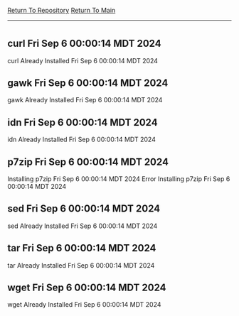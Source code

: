 [Return To Repository](https://github.com/DigitalWarrior/piholeparser/)
[Return To Main](https://github.com/DigitalWarrior/piholeparser/blob/master/RecentRunLogs/Mainlog.md)
____________________________________
# 
## curl Fri Sep  6 00:00:14 MDT 2024
curl Already Installed Fri Sep  6 00:00:14 MDT 2024
## gawk Fri Sep  6 00:00:14 MDT 2024
gawk Already Installed Fri Sep  6 00:00:14 MDT 2024
## idn Fri Sep  6 00:00:14 MDT 2024
idn Already Installed Fri Sep  6 00:00:14 MDT 2024
## p7zip Fri Sep  6 00:00:14 MDT 2024
Installing p7zip Fri Sep  6 00:00:14 MDT 2024
Error Installing p7zip Fri Sep  6 00:00:14 MDT 2024
## sed Fri Sep  6 00:00:14 MDT 2024
sed Already Installed Fri Sep  6 00:00:14 MDT 2024
## tar Fri Sep  6 00:00:14 MDT 2024
tar Already Installed Fri Sep  6 00:00:14 MDT 2024
## wget Fri Sep  6 00:00:14 MDT 2024
wget Already Installed Fri Sep  6 00:00:14 MDT 2024
